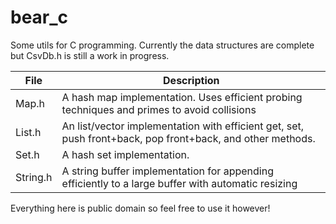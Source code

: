 # bear_c
Some utils for C programming. Currently the data structures are complete but CsvDb.h is still a work in progress.


| File     | Description |
|----------|-------------|
| Map.h    | A hash map implementation. Uses efficient probing techniques and primes to avoid collisions |
| List.h   | An list/vector implementation with efficient get, set, push front+back, pop front+back, and other methods. |
| Set.h    | A hash set implementation. |
| String.h | A string buffer implementation for appending efficiently to a large buffer with automatic resizing |


Everything here is public domain so feel free to use it however!
